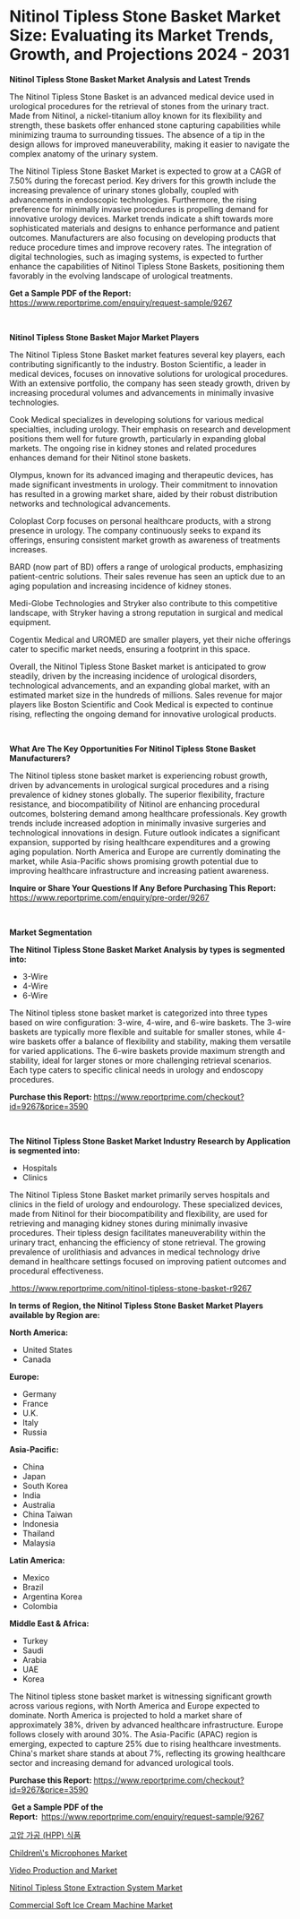<p><h1>Nitinol Tipless Stone Basket Market Size: Evaluating its Market Trends, Growth, and Projections 2024 - 2031</h1></p><p><strong>Nitinol Tipless Stone Basket Market Analysis and Latest Trends</strong></p>
<p><p>The Nitinol Tipless Stone Basket is an advanced medical device used in urological procedures for the retrieval of stones from the urinary tract. Made from Nitinol, a nickel-titanium alloy known for its flexibility and strength, these baskets offer enhanced stone capturing capabilities while minimizing trauma to surrounding tissues. The absence of a tip in the design allows for improved maneuverability, making it easier to navigate the complex anatomy of the urinary system.</p><p>The Nitinol Tipless Stone Basket Market is expected to grow at a CAGR of 7.50% during the forecast period. Key drivers for this growth include the increasing prevalence of urinary stones globally, coupled with advancements in endoscopic technologies. Furthermore, the rising preference for minimally invasive procedures is propelling demand for innovative urology devices. Market trends indicate a shift towards more sophisticated materials and designs to enhance performance and patient outcomes. Manufacturers are also focusing on developing products that reduce procedure times and improve recovery rates. The integration of digital technologies, such as imaging systems, is expected to further enhance the capabilities of Nitinol Tipless Stone Baskets, positioning them favorably in the evolving landscape of urological treatments.</p></p>
<p><strong>Get a Sample PDF of the Report:&nbsp;</strong> <a href="https://www.reportprime.com/enquiry/request-sample/9267">https://www.reportprime.com/enquiry/request-sample/9267</a></p>
<p>&nbsp;</p>
<p><strong>Nitinol Tipless Stone Basket Major Market Players</strong></p>
<p><p>The Nitinol Tipless Stone Basket market features several key players, each contributing significantly to the industry. Boston Scientific, a leader in medical devices, focuses on innovative solutions for urological procedures. With an extensive portfolio, the company has seen steady growth, driven by increasing procedural volumes and advancements in minimally invasive technologies.</p><p>Cook Medical specializes in developing solutions for various medical specialties, including urology. Their emphasis on research and development positions them well for future growth, particularly in expanding global markets. The ongoing rise in kidney stones and related procedures enhances demand for their Nitinol stone baskets.</p><p>Olympus, known for its advanced imaging and therapeutic devices, has made significant investments in urology. Their commitment to innovation has resulted in a growing market share, aided by their robust distribution networks and technological advancements.</p><p>Coloplast Corp focuses on personal healthcare products, with a strong presence in urology. The company continuously seeks to expand its offerings, ensuring consistent market growth as awareness of treatments increases.</p><p>BARD (now part of BD) offers a range of urological products, emphasizing patient-centric solutions. Their sales revenue has seen an uptick due to an aging population and increasing incidence of kidney stones.</p><p>Medi-Globe Technologies and Stryker also contribute to this competitive landscape, with Stryker having a strong reputation in surgical and medical equipment.</p><p>Cogentix Medical and UROMED are smaller players, yet their niche offerings cater to specific market needs, ensuring a footprint in this space.</p><p>Overall, the Nitinol Tipless Stone Basket market is anticipated to grow steadily, driven by the increasing incidence of urological disorders, technological advancements, and an expanding global market, with an estimated market size in the hundreds of millions. Sales revenue for major players like Boston Scientific and Cook Medical is expected to continue rising, reflecting the ongoing demand for innovative urological products.</p></p>
<p>&nbsp;</p>
<p><strong>What Are The Key Opportunities For Nitinol Tipless Stone Basket Manufacturers?</strong></p>
<p><p>The Nitinol tipless stone basket market is experiencing robust growth, driven by advancements in urological surgical procedures and a rising prevalence of kidney stones globally. The superior flexibility, fracture resistance, and biocompatibility of Nitinol are enhancing procedural outcomes, bolstering demand among healthcare professionals. Key growth trends include increased adoption in minimally invasive surgeries and technological innovations in design. Future outlook indicates a significant expansion, supported by rising healthcare expenditures and a growing aging population. North America and Europe are currently dominating the market, while Asia-Pacific shows promising growth potential due to improving healthcare infrastructure and increasing patient awareness.</p></p>
<p><strong>Inquire or Share Your Questions If Any Before Purchasing This Report:</strong> <a href="https://www.reportprime.com/enquiry/pre-order/9267">https://www.reportprime.com/enquiry/pre-order/9267</a></p>
<p>&nbsp;</p>
<p><strong>Market Segmentation</strong></p>
<p><strong>The Nitinol Tipless Stone Basket Market Analysis by types is segmented into:</strong></p>
<p><ul><li>3-Wire</li><li>4-Wire</li><li>6-Wire</li></ul></p>
<p><p>The Nitinol tipless stone basket market is categorized into three types based on wire configuration: 3-wire, 4-wire, and 6-wire baskets. The 3-wire baskets are typically more flexible and suitable for smaller stones, while 4-wire baskets offer a balance of flexibility and stability, making them versatile for varied applications. The 6-wire baskets provide maximum strength and stability, ideal for larger stones or more challenging retrieval scenarios. Each type caters to specific clinical needs in urology and endoscopy procedures.</p></p>
<p><strong>Purchase this Report:&nbsp;</strong><a href="https://www.reportprime.com/checkout?id=9267&price=3590">https://www.reportprime.com/checkout?id=9267&price=3590</a></p>
<p>&nbsp;</p>
<p><strong>The Nitinol Tipless Stone Basket Market Industry Research by Application is segmented into:</strong></p>
<p><ul><li>Hospitals</li><li>Clinics</li></ul></p>
<p><p>The Nitinol Tipless Stone Basket market primarily serves hospitals and clinics in the field of urology and endourology. These specialized devices, made from Nitinol for their biocompatibility and flexibility, are used for retrieving and managing kidney stones during minimally invasive procedures. Their tipless design facilitates maneuverability within the urinary tract, enhancing the efficiency of stone retrieval. The growing prevalence of urolithiasis and advances in medical technology drive demand in healthcare settings focused on improving patient outcomes and procedural effectiveness.</p></p>
<p><a href="https://www.reportprime.com/nitinol-tipless-stone-basket-r9267">&nbsp;https://www.reportprime.com/nitinol-tipless-stone-basket-r9267</a></p>
<p><strong>In terms of Region, the Nitinol Tipless Stone Basket Market Players available by Region are:</strong></p>
<p>
    <p> <strong> North America: </strong>
        <ul>
            <li>United States</li>
            <li>Canada</li>
        </ul>
        </p> 
    <p> <strong> Europe: </strong>
        <ul>
            <li>Germany</li>
            <li>France</li>
            <li>U.K.</li>
            <li>Italy</li>
            <li>Russia</li>
        </ul>
        </p> 
    <p> <strong> Asia-Pacific: </strong>
        <ul>
            <li>China</li>
            <li>Japan</li>
            <li>South Korea</li>
            <li>India</li>
            <li>Australia</li>
            <li>China Taiwan</li>
            <li>Indonesia</li>
            <li>Thailand</li>
            <li>Malaysia</li>
        </ul>
        </p> 
    <p> <strong> Latin America: </strong>
        <ul>
            <li>Mexico</li>
            <li>Brazil</li>
            <li>Argentina Korea</li>
            <li>Colombia</li>
        </ul>
        </p> 
    <p> <strong> Middle East & Africa: </strong>
        <ul>
            <li>Turkey</li>
            <li>Saudi</li>
            <li>Arabia</li>
            <li>UAE</li>
            <li>Korea</li>
        </ul>
    </p>
    </p>
<p><p>The Nitinol tipless stone basket market is witnessing significant growth across various regions, with North America and Europe expected to dominate. North America is projected to hold a market share of approximately 38%, driven by advanced healthcare infrastructure. Europe follows closely with around 30%. The Asia-Pacific (APAC) region is emerging, expected to capture 25% due to rising healthcare investments. China's market share stands at about 7%, reflecting its growing healthcare sector and increasing demand for advanced urological tools.</p></p>
<p><strong>Purchase this Report: </strong><a href="https://www.reportprime.com/checkout?id=9267&price=3590">https://www.reportprime.com/checkout?id=9267&price=3590</a></p>
<p>&nbsp;<strong>Get a Sample PDF of the Report:&nbsp;&nbsp;</strong><a href="https://www.reportprime.com/enquiry/request-sample/9267">https://www.reportprime.com/enquiry/request-sample/9267</a></p>
<p><strong></strong></p>
<p><p><a href="https://medium.com/@ayesakhan333/high-pressure-processing-hpp-food-market-%EC%9D%98-%EA%B8%80%EB%A1%9C%EB%B2%8C-%EC%8B%9C%EC%9E%A5-%EA%B0%9C%EC%9A%94%EB%8A%94-%EC%A0%84-%EC%84%B8%EA%B3%84-%EB%B0%8F-%EC%A3%BC%EC%9A%94-%EC%8B%9C%EC%9E%A5%EC%9D%98-%EC%82%B0%EC%97%85%EC%97%90-%EC%98%81%ED%96%A5%EC%9D%84-%EB%AF%B8%EC%B9%98%EB%8A%94-%EC%A3%BC%EC%9A%94-%ED%8A%B8%EB%A0%8C%EB%93%9C%EC%97%90-%EB%8C%80%ED%95%9C-%EB%8F%85%ED%8A%B9%ED%95%9C-e3106b50c082">고압 가공 (HPP) 식품</a></p><p><a href="https://issuu.com/reportprime-2/docs/childrens-microphones-market-size-2_5daa444871a494">Children\'s Microphones Market</a></p><p><a href="https://issuu.com/reportprime-2/docs/video-production-and-market-size-20_643f358ba0c12d">Video Production and Market</a></p><p><a href="https://github.com/SamiaHussain82/Market-Research-Report-List-1/blob/main/nitinol-tipless-stone-extraction-system-market.md">Nitinol Tipless Stone Extraction System Market</a></p><p><a href="https://medium.com/@bernadette.hunter4468/the-market-for-commercial-soft-ice-cream-machine-market-is-examined-in-this-report-along-with-f8d8aac3c97a">Commercial Soft Ice Cream Machine Market</a></p></p>